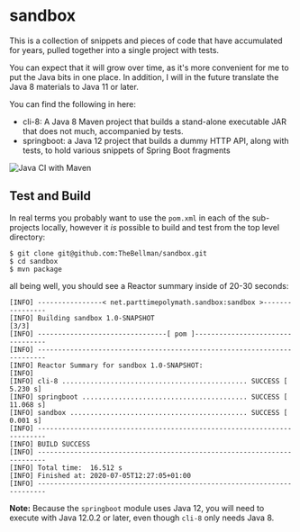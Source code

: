 # sandbox

This is a collection of snippets and pieces of code that have accumulated for years, pulled together into a single project with tests.

You can expect that it will grow over time, as it's more convenient for me to put the Java bits in one place. In addition, I will in
the future translate the Java 8 materials to Java 11 or later.

You can find the following in here:

  - cli-8: A Java 8 Maven project that builds a stand-alone executable JAR that does not much, accompanied by tests.
  - springboot: a Java 12 project that builds a dummy HTTP API, along with tests, to hold various snippets of Spring Boot fragments


![Java CI with Maven](https://github.com/TheBellman/sandbox/workflows/Java%20CI%20with%20Maven/badge.svg?branch=master)

## Test and Build

In real terms you probably want to use the `pom.xml` in each of the sub-projects locally, however it _is_ possible to build
and test from the top level directory:

```
$ git clone git@github.com:TheBellman/sandbox.git
$ cd sandbox
$ mvn package
```

all being well, you should see a Reactor summary inside of 20-30 seconds:

```
[INFO] ----------------< net.parttimepolymath.sandbox:sandbox >----------------
[INFO] Building sandbox 1.0-SNAPSHOT                                      [3/3]
[INFO] --------------------------------[ pom ]---------------------------------
[INFO] ------------------------------------------------------------------------
[INFO] Reactor Summary for sandbox 1.0-SNAPSHOT:
[INFO]
[INFO] cli-8 .............................................. SUCCESS [  5.230 s]
[INFO] springboot ......................................... SUCCESS [ 11.068 s]
[INFO] sandbox ............................................ SUCCESS [  0.001 s]
[INFO] ------------------------------------------------------------------------
[INFO] BUILD SUCCESS
[INFO] ------------------------------------------------------------------------
[INFO] Total time:  16.512 s
[INFO] Finished at: 2020-07-05T12:27:05+01:00
[INFO] ------------------------------------------------------------------------
```

**Note:** Because the `springboot` module uses Java 12, you will need to execute with Java 12.0.2 or later, even though `cli-8` only
needs Java 8.
